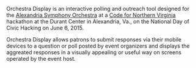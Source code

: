 Orchestra Display is an interactive polling and outreach tool designed for the [Alexandria Symphony Orchestra](http://www.alexsym.org/ "Alexandria Symphony Orchestra") at a [Code for Northern Virginia](http://codefornova.org/ "Code for America - Northern Virginia Brigade") hackathon at the Durant Center in Alexandria, Va., on the National Day of Civic Hacking on June 6, 2015.

Orchestra Display allows patrons to submit responses via their mobile devices to a question or poll posted by event organizers and displays the aggreated responses in a visually appealing or useful way on screens operated by the event host.
